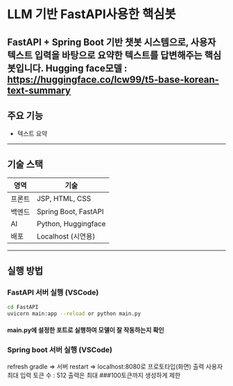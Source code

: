 # LLM 기반 FastAPI사용한 핵심봇

FastAPI + Spring Boot 기반 챗봇 시스템으로, 사용자 텍스트 입력을 바탕으로 요약한 텍스트를 답변해주는 핵심봇입니다.
Hugging face모델 : https://huggingface.co/lcw99/t5-base-korean-text-summary
---

## 주요 기능

- 텍스트 요약
---

## 기술 스택

| 영역       | 기술 |
|------------|------|
| 프론트     | JSP, HTML, CSS |
| 백엔드     | Spring Boot, FastAPI |
| AI         | Python, Huggingface |
| 배포       | Localhost (시연용) |

---

## 실행 방법

### FastAPI 서버 실행 (VSCode)

```bash
cd FastAPI
uvicorn main:app --reload or python main.py
```
#### main.py에 설정한 포트로 실행하여 모델이 잘 작동하는지 확인 

### Spring boot 서버 실행 (VSCode)
refresh gradle => 서버 restart => localhost:8080로 프로토타입(화면) 출력
사용자 최대 입력 토큰 수 : 512
출력은 최대 ###100토큰까지 생성하게 제한
